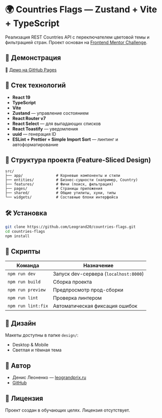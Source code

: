 # 🌍 Countries Flags — Zustand + Vite + TypeScript

Реализация REST Countries API с переключателем цветовой темы и фильтрацией стран. Проект основан на [Frontend Mentor Challenge](https://www.frontendmentor.io/challenges/rest-countries-api-with-color-theme-switcher-5cacc469fec04111f7b848ca).

## 🚀 Демонстрация

🔗 [Демо на GitHub Pages](https://github.com/Leogrand20/countries-flags)

## 🧩 Стек технологий

- **React 19**
- **TypeScript**
- **Vite**
- **Zustand** — управление состоянием
- **React Router v7**
- **React Select** — для выпадающих списков
- **React Toastify** — уведомления
- **uuid** — генерация ID
- **ESLint + Prettier + Simple Import Sort** — линтинг и автоформатирование

## 📁 Структура проекта (Feature-Sliced Design)

```
src/
├── app/               # Корневые компоненты и стили
├── entities/          # Бизнес-сущности (например, Country)
├── features/          # Фичи (поиск, фильтрация)
├── pages/             # Страницы приложения
├── shared/            # Общие утилиты, хуки, типы
└── widgets/           # Составные блоки интерфейса
```

## 🛠️ Установка

```bash
git clone https://github.com/Leogrand20/countries-flags.git
cd countries-flags
npm install
```

## 🧪 Скрипты

| Команда            | Назначение                            |
|--------------------|---------------------------------------|
| `npm run dev`      | Запуск dev-сервера (`localhost:8000`) |
| `npm run build`    | Сборка проекта                        |
| `npm run preview`  | Предпросмотр прод-сборки              |
| `npm run lint`     | Проверка линтером                     |
| `npm run lint:fix` | Автоматическая фиксация ошибок        |

## 🧪 Дизайн

Макеты доступны в папке `design/`:
- Desktop & Mobile
- Светлая и тёмная тема

## 👤 Автор

- Денис Леоненко — [leograndprix.ru](https://leograndprix.ru)
- [GitHub](https://github.com/Leogrand20)

## 📝 Лицензия

Проект создан в обучающих целях. Лицензия отсутствует.
